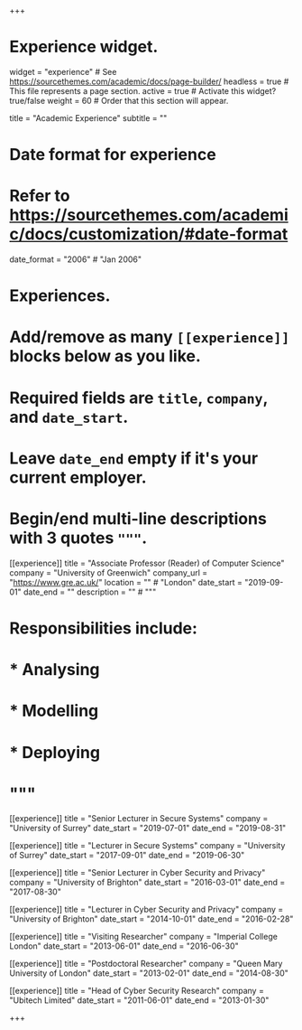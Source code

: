 +++
# Experience widget.
widget = "experience"  # See https://sourcethemes.com/academic/docs/page-builder/
headless = true  # This file represents a page section.
active = true  # Activate this widget? true/false
weight = 60  # Order that this section will appear.

title = "Academic Experience"
subtitle = ""

# Date format for experience
#   Refer to https://sourcethemes.com/academic/docs/customization/#date-format
date_format = "2006" # "Jan 2006"

# Experiences.
#   Add/remove as many `[[experience]]` blocks below as you like.
#   Required fields are `title`, `company`, and `date_start`.
#   Leave `date_end` empty if it's your current employer.
#   Begin/end multi-line descriptions with 3 quotes `"""`.
[[experience]]
  title = "Associate Professor (Reader) of Computer Science"
  company = "University of Greenwich"
  company_url = "https://www.gre.ac.uk/"
  location = "" # "London"
  date_start = "2019-09-01"
  date_end = ""
  description = "" # """
#  Responsibilities include:
#  
#  * Analysing
#  * Modelling
#  * Deploying
#  """

[[experience]]
  title = "Senior Lecturer in Secure Systems"
  company = "University of Surrey"
  date_start = "2019-07-01"
  date_end = "2019-08-31"

[[experience]]
  title = "Lecturer in Secure Systems"
  company = "University of Surrey"
  date_start = "2017-09-01"
  date_end = "2019-06-30"

[[experience]]
  title = "Senior Lecturer in Cyber Security and Privacy"
  company = "University of Brighton"
  date_start = "2016-03-01"
  date_end = "2017-08-30"

[[experience]]
  title = "Lecturer in Cyber Security and Privacy"
  company = "University of Brighton"
  date_start = "2014-10-01"
  date_end = "2016-02-28"

[[experience]]
  title = "Visiting Researcher"
  company = "Imperial College London"
  date_start = "2013-06-01"
  date_end = "2016-06-30"

[[experience]]
  title = "Postdoctoral Researcher"
  company = "Queen Mary University of London"
  date_start = "2013-02-01"
  date_end = "2014-08-30"

[[experience]]
  title = "Head of Cyber Security Research"
  company = "Ubitech Limited"
  date_start = "2011-06-01"
  date_end = "2013-01-30"

+++
